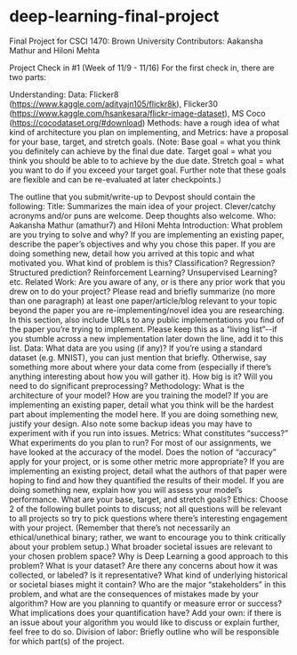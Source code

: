 # deep-learning-final-project
Final Project for CSCI 1470: Brown University
Contributors: Aakansha Mathur and Hiloni Mehta

Project Check in #1 (Week of 11/9 - 11/16)
For the first check in, there are two parts:

Understanding: 
Data: Flicker8 (https://www.kaggle.com/adityajn105/flickr8k), Flicker30 (https://www.kaggle.com/hsankesara/flickr-image-dataset), MS Coco (https://cocodataset.org/#download)
Methods: have a rough idea of what kind of architecture you plan on implementing, and 
Metrics: have a proposal for your base, target, and stretch goals.
(Note: 
Base goal = what you think you definitely can achieve by the final due date. Target goal = what you think you should be able to to achieve by the due date.
Stretch goal = what you want to do if you exceed your target goal. 
Further note that these goals are flexible and can be re-evaluated at later checkpoints.)
 
The outline that you submit/write-up to Devpost should contain the following:
Title: Summarizes the main idea of your project. Clever/catchy acronyms and/or puns are welcome. Deep thoughts also welcome.
Who: Aakansha Mathur (amathur7) and Hiloni Mehta 
Introduction: What problem are you trying to solve and why?
If you are implementing an existing paper, describe the paper’s objectives and why you chose this paper.
If you are doing something new, detail how you arrived at this topic and what motivated you.
What kind of problem is this? Classification? Regression? Structured prediction? Reinforcement Learning? Unsupervised Learning? etc.
Related Work: Are you aware of any, or is there any prior work that you drew on to do your project?
Please read and briefly summarize (no more than one paragraph) at least one paper/article/blog relevant to your topic beyond the paper you are re-implementing/novel idea you are researching.
In this section, also include URLs to any public implementations you find of the paper you’re trying to implement. Please keep this as a “living list”--if you stumble across a new implementation later down the line, add it to this list.
Data: What data are you using (if any)?
If you’re using a standard dataset (e.g. MNIST), you can just mention that briefly. Otherwise, say something more about where your data come from (especially if there’s anything interesting about how you will gather it).
How big is it? Will you need to do significant preprocessing?
Methodology: What is the architecture of your model?
How are you training the model?
If you are implementing an existing paper, detail what you think will be  the hardest part about implementing the model here.
If you are doing something new, justify your design. Also note some backup ideas you may have to experiment with if you run into issues.
Metrics: What constitutes “success?”
What experiments do you plan to run?
For most of our assignments, we have looked at the accuracy of the model. Does the notion of “accuracy” apply for your project, or is some other metric more appropriate?
If you are implementing an existing project, detail what the authors of that paper were hoping to find and how they quantified the results of their model.
If you are doing something new, explain how you will assess your model’s performance.
What are your base, target, and stretch goals?
Ethics: Choose 2 of the following bullet points to discuss; not all questions will be relevant to all projects so try to pick questions where there’s interesting engagement with your project. (Remember that there’s not necessarily an ethical/unethical binary; rather, we want to encourage you to think critically about your problem setup.)
What broader societal issues are relevant to your chosen problem space?
Why is Deep Learning a good approach to this problem?
What is your dataset? Are there any concerns about how it was collected, or labeled? Is it representative? What kind of underlying historical or societal biases might it contain?
Who are the major “stakeholders” in this problem, and what are the consequences of mistakes made by your algorithm?
How are you planning to quantify or measure error or success? What implications does your quantification have?
Add your own: if there is an issue about your algorithm you would like to discuss or explain further, feel free to do so.
Division of labor: Briefly outline who will be responsible for which part(s) of the project.

